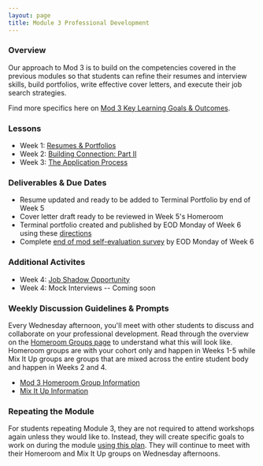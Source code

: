 ```yaml
---
layout: page
title: Module 3 Professional Development
---
```


### Overview
Our approach to Mod 3 is to build on the competencies covered in the previous modules so that students can refine their resumes and interview skills, build portfolios, write effective cover letters, and execute their job search strategies.

Find more specifics here on [Mod 3 Key Learning Goals & Outcomes](/module_three/mod3_learning_goals).

### Lessons
* Week 1: [Resumes & Portfolios](/module_three/week_1_resumes_and_portfolios)
* Week 2: [Building Connection: Part II](/module_three/week_2_building_connection_ii)
* Week 3: [The Application Process](/module_three/week_3_application_process_session)

### Deliverables & Due Dates

* Resume updated and ready to be added to Terminal Portfolio by end of Week 5 
* Cover letter draft ready to be reviewed in Week 5's Homeroom 
* Terminal portfolio created and published by EOD Monday of Week 6 using these [directions](/resources/terminal_directions)
* Complete [end of mod self-evaluation survey](https://airtable.com/shrBZWvdZfHSeey57) by EOD Monday of Week 6

### Additional Activites
* Week 4: [Job Shadow Opportunity](/module_three/job_shadow_overview)
* Week 4: Mock Interviews -- Coming soon

### Weekly Discussion Guidelines & Prompts
Every Wednesday afternoon, you'll meet with other students to discuss and collaborate on your professional development. Read through the overview on the [Homeroom Groups page](/student_discussion_groups/index) to understand what this will look like. Homeroom groups are with your cohort only and happen in Weeks 1-5 while Mix It Up groups are groups that are mixed across the entire student body and happen in Weeks 2 and 4.

* [Mod 3 Homeroom Group Information](/student_discussion_groups/mod3_homeroom_discussion_prompts)
* [Mix It Up Information](/mixed_groups)

### Repeating the Module
For students repeating Module 3, they are not required to attend workshops again unless they would like to. Instead, they will create specific goals to work on during the module [using this plan](/module_three/m3_repeat_plan). They will continue to meet with their Homeroom and Mix It Up groups on Wednesday afternoons. 
